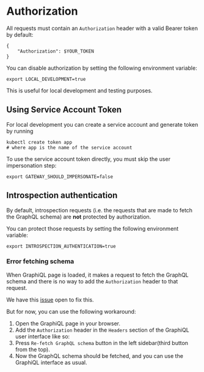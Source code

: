 # Authorization

All requests must contain an `Authorization` header with a valid Bearer token by default:
```shell
{
    "Authorization": $YOUR_TOKEN
}
```
You can disable authorization by setting the following environment variable:
```shell
export LOCAL_DEVELOPMENT=true
```
This is useful for local development and testing purposes.

## Using Service Account Token

For local development you can create a service account and generate token by running
```shell
kubectl create token app
# where app is the name of the service account
```

To use the service account token directly, you must skip the user impersonation step:
```shell
export GATEWAY_SHOULD_IMPERSONATE=false
```


## Introspection authentication

By default, introspection requests (i.e. the requests that are made to fetch the GraphQL schema) are **not** protected by authorization.

You can protect those requests by setting the following environment variable:
```shell
export INTROSPECTION_AUTHENTICATION=true
```

### Error fetching schema

When GraphiQL page is loaded, it makes a request to fetch the GraphQL schema and there is no way to add the `Authorization` header to that request.

We have this [issue](https://github.com/openmfp/kubernetes-graphql-gateway/issues/217) open to fix this.

But for now, you can use the following workaround:
1. Open the GraphiQL page in your browser.
2. Add the `Authorization` header in the `Headers` section of the GraphiQL user interface like so:
3. Press `Re-fetch GraphQL schema` button in the left sidebar(third button from the top).
4. Now the GraphQL schema should be fetched, and you can use the GraphiQL interface as usual.
